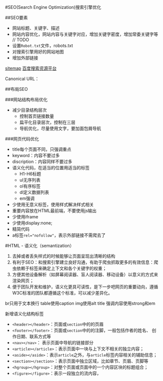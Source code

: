 #SEO(Search Engine Optimization)搜索引擎优化

##SEO要素
+ 网站标题、关键字、描述
+ 网站内容优化，网站内容与关键字对应，增加关键字密度，增加常委关键字等
// TODO
+ 设置`Robot.txt`文件，robots.txt
+ 对搜索引擎用好的网站地图
+ 增加外部链接


[sitemap](https://www.sitemaps.org/protocol.html)
[百度搜索资源平台](https://ziyuan.baidu.com/)

Canonical URL：<link rel="canonical" href="">

##布局SEO

###网站结构布局优化
+ 减少目录结构层次
	* 控制首页链接数量
	* 扁平化目录层次，控制在三层
	* 导航优化，尽量使用文字，要加面包屑导航

###网页代码优化 
+ title每个页面不同，只强调重点
+ keyword：内容不要过多
+ discription：内容同样不要过多
+ 语义化代码，在适当的位置用适当的标签
	* H1-H6标题
	* ul无序列表
	* ol有序标签
	* dl定义数据列表
	* em强调
+ 少使用无意义标签，使用样式解决样式相关
+ 重要内容放在HTML最前端，不要使用js输出
+ 少使用iframe
+ 少使用display:none;
+ 精简代码
+ a标签`rel="nofollow"`，表示外部链接不需爬去了

#HTML - 语义化（semantization）
1. 去掉或者丢失样式的时候能够让页面呈现出清晰的结构
2. 有利于SEO：和搜索引擎建立良好沟通，有助于爬虫抓取更多的有效信息：爬虫依赖于标签来确定上下文和各个关键字的权重；
3. 方便其他设备解析（如屏幕阅读器、盲人阅读器、移动设备）以意义的方式来渲染网页；
4. 便于团队开发和维护，语义化更具可读性，是下一步吧网页的重要动向，遵循W3C标准的团队都遵循这个标准，可以减少差异化。

br只用于文本换行
table使用caption
img使用alt title
强调内容使用strong和em

新增语义化结构标签
+ `<header></header>`：页面或`section`中的的页眉
+ `<footer></footer>`：页面或`section`中的的注脚，一般包括作者的姓名、 创作日期、联系方式等
+ `<nav></nav>`： 表示页面中导航的链接部分
+ `<article></article>`：表示页面中一块与上下文不相关的独立内容；
+ `<aside></aside>`：表示`article`之外，与`article`标签内容相关的辅助信息；
+ `<section></section>`：表示页面中独立区域，比如章节、页眉、页脚等
+ `<hgroup></hgroup>`：对整个页面或页面中的一个内容区块的标题组合；
+ `<figure></figure>`：表示一段独立的流内容，




